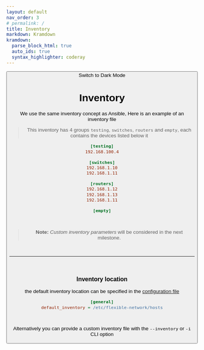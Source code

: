 ```yaml
---
layout: default
nav_order: 3
# permalink: /
title: Inventory
markdown: Kramdown
kramdown:
  parse_block_html: true
  auto_ids: true
  syntax_highlighter: coderay
---
```


<button class="btn js-toggle-dark-mode">Switch to Dark Mode

<script>
const toggleDarkMode = document.querySelector('.js-toggle-dark-mode');

jtd.addEvent(toggleDarkMode, 'click', function(){
  if (jtd.getTheme() === 'dark') {
    jtd.setTheme('light');
    toggleDarkMode.textContent = 'Switch to Dark Mode';
  } else {
    jtd.setTheme('dark');
    toggleDarkMode.textContent = 'Switch to Light Mode';
  }
});
</script>

# Inventory

We use the same inventory concept as Ansible, Here is an example of an inventory file

> This inventory has 4 groups `testing`, `switches`, `routers` and `empty`, each contains the devices listed below it

```ini
[testing]
192.168.100.4

[switches]
192.168.1.10
192.168.1.11

[routers]
192.168.1.12
192.168.1.13
192.168.1.11

[empty]
```

<br>

> **Note:** _Custom inventory parameters_ will be considered in the next milestone.


<br>

---

<br>


### Inventory location

the default inventory location can be specified in the [configuration file](config_file.md#sample_config_file)

```ini
[general]
default_inventory = /etc/flexible-network/hosts
```


<br>

Alternatively you can provide a custom inventory file with the `--inventory` or `-i` CLI option





